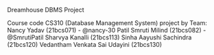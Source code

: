 ﻿Dreamhouse DBMS Project
 
 Course code CS310 (Database Management System) project by Team:
 Nancy Yadav (21bcs071) - @nancy-30
 Patil Smruti Milind (21bcs082) - @SmrutiPatil
 Sharvya Kanalli (21bcs113)
 Sinha Aayushi Sachindra (21bcs120)
 Vedantham Venkata Sai Udayini (21bcs130)
 
